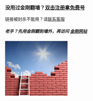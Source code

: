 ### 没用过金刚翻墙？[双击注册拿免费号](https://myfasttrack.org/midman/testfm.php)
链接被封杀不能用？请[联系客服](mailto:cs@a2zitpro.com)
##### 老手？先用金刚翻到墙外，再访问 [金刚网站](https://a2zitpro.net/zh)   

![athird](l-w-s-athird.png)
